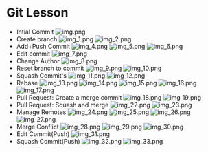 # Git Lesson 

- Intial Commit 
![img.png](img.png)
- Create branch 
![img_1.png](img_1.png)
![img_2.png](img_2.png)
-  Add+Push Commit
![img_4.png](img_4.png)
![img_5.png](img_5.png)
![img_6.png](img_6.png)
- Edit commit
![img_7.png](img_7.png)
- Change Author
![img_8.png](img_8.png)
- Reset branch to commit
![img_9.png](img_9.png)
![img_10.png](img_10.png)
- Squash Commit's
![img_11.png](img_11.png)
![img_12.png](img_12.png)
-  Rebase 
![img_13.png](img_13.png)
![img_14.png](img_14.png)
![img_15.png](img_15.png)
![img_16.png](img_16.png)
![img_17.png](img_17.png)
- Pull Request: Create a merge commit
![img_18.png](img_18.png)
![img_19.png](img_19.png)
- Pull Request: Squash and merge
![img_22.png](img_22.png)
![img_23.png](img_23.png)
- Manage Remotes
![img_24.png](img_24.png)
![img_25.png](img_25.png)
![img_26.png](img_26.png)
![img_27.png](img_27.png)
-  Merge Conflict
![img_28.png](img_28.png)
![img_29.png](img_29.png)
![img_30.png](img_30.png)
- Edit Сommit(Push)
![img_31.png](img_31.png)
- Squash Сommit(Push)
![img_32.png](img_32.png)
![img_33.png](img_33.png)

